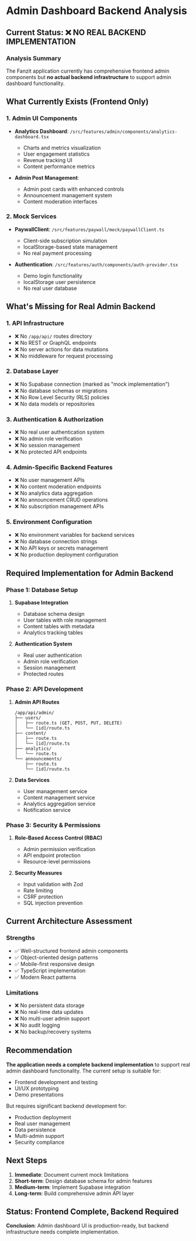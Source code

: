 # Admin Dashboard Backend Analysis

## Current Status: ❌ **NO REAL BACKEND IMPLEMENTATION**

### Analysis Summary
The Fanzit application currently has comprehensive frontend admin components but **no actual backend infrastructure** to support admin dashboard functionality.

## What Currently Exists (Frontend Only)

### 1. Admin UI Components
- **Analytics Dashboard**: `/src/features/admin/components/analytics-dashboard.tsx`
  - Charts and metrics visualization
  - User engagement statistics
  - Revenue tracking UI
  - Content performance metrics

- **Admin Post Management**: 
  - Admin post cards with enhanced controls
  - Announcement management system
  - Content moderation interfaces

### 2. Mock Services
- **PaywallClient**: `/src/features/paywall/mock/paywallClient.ts`
  - Client-side subscription simulation
  - localStorage-based state management
  - No real payment processing

- **Authentication**: `/src/features/auth/components/auth-provider.tsx`
  - Demo login functionality
  - localStorage user persistence
  - No real user database

## What's Missing for Real Admin Backend

### 1. API Infrastructure
- ❌ No `/app/api/` routes directory
- ❌ No REST or GraphQL endpoints
- ❌ No server actions for data mutations
- ❌ No middleware for request processing

### 2. Database Layer
- ❌ No Supabase connection (marked as "mock implementation")
- ❌ No database schemas or migrations
- ❌ No Row Level Security (RLS) policies
- ❌ No data models or repositories

### 3. Authentication & Authorization
- ❌ No real user authentication system
- ❌ No admin role verification
- ❌ No session management
- ❌ No protected API endpoints

### 4. Admin-Specific Backend Features
- ❌ No user management APIs
- ❌ No content moderation endpoints
- ❌ No analytics data aggregation
- ❌ No announcement CRUD operations
- ❌ No subscription management APIs

### 5. Environment Configuration
- ❌ No environment variables for backend services
- ❌ No database connection strings
- ❌ No API keys or secrets management
- ❌ No production deployment configuration

## Required Implementation for Admin Backend

### Phase 1: Database Setup
1. **Supabase Integration**
   - Database schema design
   - User tables with role management
   - Content tables with metadata
   - Analytics tracking tables

2. **Authentication System**
   - Real user authentication
   - Admin role verification
   - Session management
   - Protected routes

### Phase 2: API Development
1. **Admin API Routes**
   ```
   /app/api/admin/
   ├── users/
   │   ├── route.ts (GET, POST, PUT, DELETE)
   │   └── [id]/route.ts
   ├── content/
   │   ├── route.ts
   │   └── [id]/route.ts
   ├── analytics/
   │   └── route.ts
   └── announcements/
       ├── route.ts
       └── [id]/route.ts
   ```

2. **Data Services**
   - User management service
   - Content management service
   - Analytics aggregation service
   - Notification service

### Phase 3: Security & Permissions
1. **Role-Based Access Control (RBAC)**
   - Admin permission verification
   - API endpoint protection
   - Resource-level permissions

2. **Security Measures**
   - Input validation with Zod
   - Rate limiting
   - CSRF protection
   - SQL injection prevention

## Current Architecture Assessment

### Strengths
- ✅ Well-structured frontend admin components
- ✅ Object-oriented design patterns
- ✅ Mobile-first responsive design
- ✅ TypeScript implementation
- ✅ Modern React patterns

### Limitations
- ❌ No persistent data storage
- ❌ No real-time data updates
- ❌ No multi-user admin support
- ❌ No audit logging
- ❌ No backup/recovery systems

## Recommendation

**The application needs a complete backend implementation** to support real admin dashboard functionality. The current setup is suitable for:
- Frontend development and testing
- UI/UX prototyping
- Demo presentations

But requires significant backend development for:
- Production deployment
- Real user management
- Data persistence
- Multi-admin support
- Security compliance

## Next Steps

1. **Immediate**: Document current mock limitations
2. **Short-term**: Design database schema for admin features
3. **Medium-term**: Implement Supabase integration
4. **Long-term**: Build comprehensive admin API layer

## Status: Frontend Complete, Backend Required
**Conclusion**: Admin dashboard UI is production-ready, but backend infrastructure needs complete implementation.